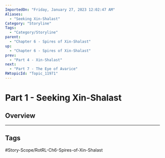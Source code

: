 ```yaml
---
ImportedOn: "Friday, January 27, 2023 12:02:47 AM"
Aliases:
  - "Seeking Xin-Shalast"
Category: "Storyline"
Tags:
  - "Category/Storyline"
parent:
  - "Chapter 6 - Spires of Xin-Shalast"
up:
  - "Chapter 6 - Spires of Xin-Shalast"
prev:
  - "Part 4 - Xin-Shalast"
next:
  - "Part 7 - The Eye of Avarice"
RWtopicId: "Topic_11971"
---
```

# Part 1 - Seeking Xin-Shalast
## Overview

---
## Tags
#Story-Scope/RotRL-Ch6-Spires-of-Xin-Shalast

